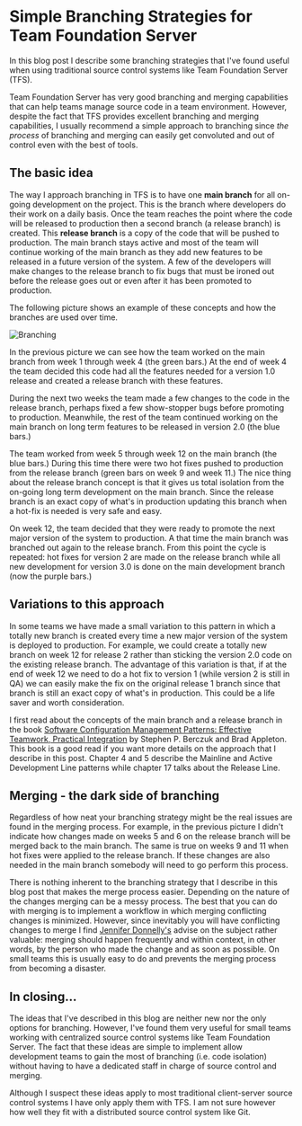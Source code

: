 # Simple Branching Strategies for Team Foundation Server
In this blog post I describe some branching strategies that I've found useful when using traditional source control systems like Team Foundation Server (TFS).

Team Foundation Server has very good branching and merging capabilities that can help teams manage source code in a team environment. However, despite the fact that TFS provides excellent branching and merging capabilities, I usually recommend a simple approach to branching since *the process* of branching and merging can easily get convoluted and out of control even with the best of tools.


## The basic idea

The way I approach branching in TFS is to have one **main branch** for all on-going development on the project. This is the branch where developers do their work on a daily basis. Once the team reaches the point where the code will be released to production then a second branch (a release branch) is created. This **release branch** is a copy of the code that will be pushed to production. The main branch stays active and most of the team will continue working of the main branch as they add new features to be released in a future version of the system. A few of the developers will make changes to the release branch to fix bugs that must be ironed out before the release goes out or even after it has been promoted to production.

The following picture shows an example of these concepts and how the branches are used over time.

![Branching](https://hectorcorrea.com/images/branching.png)

In the previous picture we can see how the team worked on the main branch from week 1 through week 4 (the green bars.) At the end of week 4 the team decided this code had all the features needed for a version 1.0 release and created a release branch with these features.

During the next two weeks the team made a few changes to the code in the release branch, perhaps fixed a few show-stopper bugs before promoting to production. Meanwhile, the rest of the team continued working on the main branch on long term features to be released in version 2.0 (the blue bars.)

The team worked from week 5 through week 12 on the main branch (the blue bars.) During this time there were two hot fixes pushed to production from the release branch (green bars on week 9 and week 11.) The nice thing about the release branch concept is that it gives us total isolation from the on-going long term development on the main branch. Since the release branch is an exact copy of what's in production updating this branch when a hot-fix is needed is very safe and easy.

On week 12, the team decided that they were ready to promote the next major version of the system to production. A that time the main branch was branched out again to the release branch. From this point the cycle is repeated: hot fixes for version 2 are made on the release branch while all new development for version 3.0 is done on the main development branch (now the purple bars.)


## Variations to this approach

In some teams we have made a small variation to this pattern in which a totally new branch is created every time a new major version of the system is deployed to production. For example, we could create a totally new branch on week 12 for release 2 rather than sticking the version 2.0 code on the existing release branch. The advantage of this variation is that, if at the end of week 12 we need to do a hot fix to version 1 (while version 2 is still in QA) we can easily make the fix on the original release 1 branch since that branch is still an exact copy of what's in production. This could be a life saver and worth consideration.

I first read about the concepts of the main branch and a release branch in the book [Software Configuration Management Patterns: Effective Teamwork, Practical Integration](http://www.amazon.com/Software-Configuration-Management-Patterns-Integration/dp/0201741172) by Stephen P. Berczuk and Brad Appleton. This book is a good read if you want more details on the approach that I describe in this post. Chapter 4 and 5 describe the Mainline and Active Development Line patterns while chapter 17 talks about the Release Line.


## Merging - the dark side of branching

Regardless of how neat your branching strategy might be the real issues are found in the merging process. For example, in the previous picture I didn't indicate how changes made on weeks 5 and 6 on the release branch will be merged back to the main branch. The same is true on weeks 9 and 11 when hot fixes were applied to the release branch. If these changes are also needed in the main branch somebody will need to go perform this process.

There is nothing inherent to the branching strategy that I describe in this blog post that makes the merge process easier. Depending on the nature of the changes merging can be a messy process. The best that you can do with merging is to implement a workflow in which merging conflicting changes is minimized. However, since inevitably you will have conflicting changes to merge I find [Jennifer Donnelly's](http://www.yuiblog.com/blog/2011/06/09/video-f2esummit2011-donnelly/) advise on the subject rather valuable: merging should happen frequently and within context, in other words, by the person who made the change and as soon as possible. On small teams this is usually easy to do and prevents the merging process from becoming a disaster.


## In closing...

The ideas that I've described in this blog are neither new nor the only options for branching. However, I've found them very useful for small teams working with centralized source control systems like Team Foundation Server. The fact that these ideas are simple to implement allow development teams to gain the most of branching (i.e. code isolation) without having to have a dedicated staff in charge of source control and merging.

Although I suspect these ideas apply to most traditional client-server source control systems I have only apply them with TFS. I am not sure however how well they fit with a distributed source control system like Git.